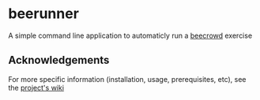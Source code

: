 # beerunner

A simple command line application to automaticly run a [beecrowd](https://beecrowd.com.br/) exercise


## Acknowledgements

For more specific information (installation, usage, prerequisites, etc), see the [project's wiki](https://github.com/lurevar/beerunner/wiki)
